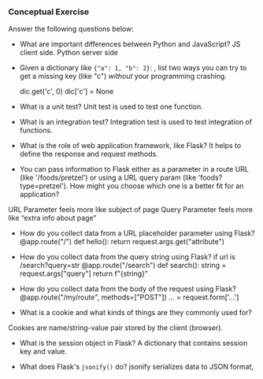 ### Conceptual Exercise

Answer the following questions below:

- What are important differences between Python and JavaScript?
   JS client side. Python server side
- Given a dictionary like ``{"a": 1, "b": 2}``: , list two ways you
  can try to get a missing key (like "c") *without* your programming
  crashing.

    dic.get('c', 0)
    dic['c'] = None



- What is a unit test?
    Unit test is used to test one function.
- What is an integration test?
    Integration test is used to test integration of functions.
- What is the role of web application framework, like Flask?
    It helps to define the response and request methods.

- You can pass information to Flask either as a parameter in a route URL
  (like '/foods/pretzel') or using a URL query param (like
  'foods?type=pretzel'). How might you choose which one is a better fit
  for an application?

URL Parameter feels more like subject of page
Query Parameter feels more like “extra info about page”


- How do you collect data from a URL placeholder parameter using Flask?
@app.route("/")
def hello():
    return request.args.get("attribute")

- How do you collect data from the query string using Flask?
if url is /search?query=str
@app.route("/search")
def search():
    string = request.args["query"]
    return f"{string}"


- How do you collect data from the body of the request using Flask?
@app.route("/my/route", methods=["POST"])
    ... = request.form['...']

- What is a cookie and what kinds of things are they commonly used for?

Cookies are name/string-value pair stored by the client (browser).

- What is the session object in Flask?
A dictionary that contains session key and value.

- What does Flask's `jsonify()` do?
 jsonify serializes data to JSON format,